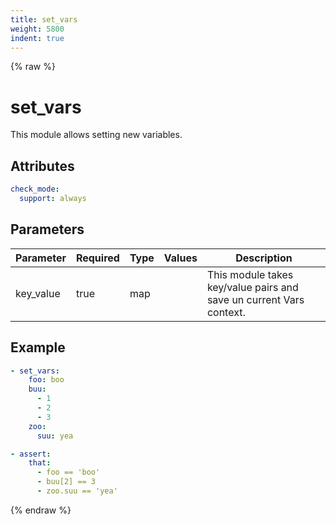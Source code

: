 ```yaml
---
title: set_vars
weight: 5800
indent: true
---
```


{% raw %}
# set_vars

This module allows setting new variables.

## Attributes

```yaml
check_mode:
  support: always
```

## Parameters

| Parameter | Required | Type  | Values | Description                                                         |
|-----------|----------|-------|--------|---------------------------------------------------------------------|
| key_value | true     | map   |        | This module takes key/value pairs and save un current Vars context. |

## Example

```yaml
- set_vars:
    foo: boo
    buu:
      - 1
      - 2
      - 3
    zoo:
      suu: yea

- assert:
    that:
      - foo == 'boo'
      - buu[2] == 3
      - zoo.suu == 'yea'
```

{% endraw %}